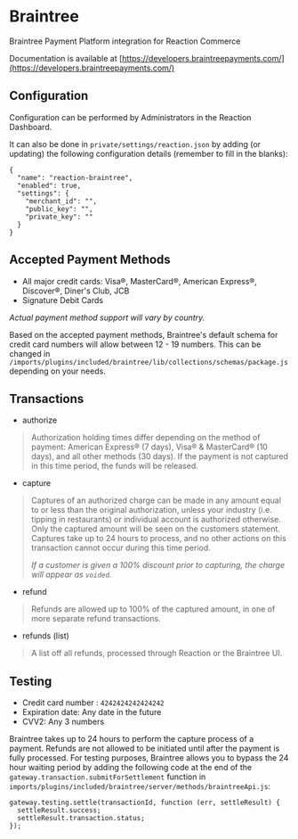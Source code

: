 # Braintree
Braintree Payment Platform integration for Reaction Commerce

Documentation is available at [https://developers.braintreepayments.com/](https://developers.braintreepayments.com/)


## Configuration
Configuration can be performed by Administrators in the Reaction Dashboard.

It can also be done in `private/settings/reaction.json` by adding (or updating) the following configuration details (remember to fill in the blanks):

```
{
  "name": "reaction-braintree",
  "enabled": true,
  "settings": {
    "merchant_id": "",
    "public_key": "",
    "private_key": ""
  }
}
```

## Accepted Payment Methods
- All major credit cards: Visa®, MasterCard®, American Express®, Discover®, Diner's Club, JCB
- Signature Debit Cards

_Actual payment method support will vary by country._

Based on the accepted payment methods, Braintree's default schema for credit card numbers will allow between 12 - 19 numbers. This can be changed in `/imports/plugins/included/braintree/lib/collections/schemas/package.js` depending on your needs.

## Transactions
- authorize
> Authorization holding times differ depending on the method of payment: American Express® (7 days), Visa® & MasterCard® (10 days), and all other methods (30 days). If the payment is not captured in this time period, the funds will be released.

- capture
> Captures of an authorized charge can be made in any amount equal to or less than the original authorization, unless your industry (i.e. tipping in restaurants) or individual account is authorized otherwise. Only the captured amount will be seen on the customers statement. Captures take up to 24 hours to process, and no other actions on this transaction cannot occur during this time period.
>     
> *If a customer is given a 100% discount prior to capturing, the charge will appear as `voided`.*

- refund
> Refunds are allowed up to 100% of the captured amount, in one of more separate refund transactions.

- refunds (list)
> A list off all refunds, processed through Reaction or the Braintree UI.


## Testing
- Credit card number : `4242424242424242`
- Expiration date: Any date in the future
- CVV2: Any 3 numbers

Braintree takes up to 24 hours to perform the capture process of a payment. Refunds are not allowed to be initiated until after the payment is fully processed. For testing purposes, Braintree allows you to bypass the 24 hour waiting period by adding the following code at the end of the `gateway.transaction.submitForSettlement` function in `imports/plugins/included/braintree/server/methods/braintreeApi.js`:

```
gateway.testing.settle(transactionId, function (err, settleResult) {
  settleResult.success;
  settleResult.transaction.status;
});
```
